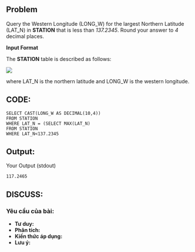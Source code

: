 ## Problem

Query the Western Longitude (LONG_W) for the largest Northern Latitude (LAT_N) in **STATION** that is less than _137.2345_. Round your answer to _4_ decimal places.

**Input Format**

The **STATION** table is described as follows:

![](https://s3.amazonaws.com/hr-challenge-images/9336/1449345840-5f0a551030-Station.jpg)

where LAT_N is the northern latitude and LONG_W is the western longitude.

## CODE:
    
    SELECT CAST(LONG_W AS DECIMAL(10,4)) 
    FROM STATION 
    WHERE LAT_N = (SELECT MAX(LAT_N) 
    FROM STATION 
    WHERE LAT_N<137.2345
    
## Output:
Your Output (stdout)

    117.2465  

## DISCUSS:
### Yêu cầu của bài: 
- **Tư duy:** 
- **Phân tích:**
- **Kiến thức áp dụng:**
- **Lưu ý:**



